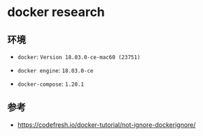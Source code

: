 # docker research

## 环境

- `docker`: `Version 18.03.0-ce-mac60 (23751)`

- `docker engine`: `18.03.0-ce`

- `docker-compose`: `1.20.1`

## 参考

- https://codefresh.io/docker-tutorial/not-ignore-dockerignore/
